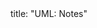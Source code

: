 <frontmatter>
title: "UML: Notes"
</frontmatter>

<include src="container-inPage-asFlat.md" boilerplate />